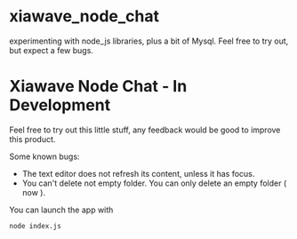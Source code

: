 # xiawave_node_chat
experimenting with node_js libraries, plus a bit of Mysql. Feel free to try out, but expect a few bugs.

# Xiawave Node Chat - In Development

Feel free to try out this little stuff, any feedback would be good to improve this product.

Some known bugs:
- The text editor does not refresh its content, unless it has focus.
- You can't delete not empty folder. You can only delete an empty folder ( now ).


You can launch the app with

```
node index.js
```
